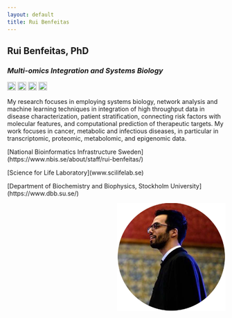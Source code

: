 ```yaml
---
layout: default
title: Rui Benfeitas
---
```


## Rui Benfeitas, PhD 
### ***Multi-omics Integration and Systems Biology***
<div class="container">
  <div class="row">
    <div class="col s12">
      <a href="http://twitter.com/ruifeitas"><img border="0" src="https://www.svgrepo.com/show/137277/twitter.svg" width="20" height="20"></a>
      <a href="https://scholar.google.se/citations?user=TNHVVA4AAAAJ"><img border="0" src="https://camo.githubusercontent.com/80c1726d97a306a48189cb105cb4c0667d5adf140dc35daf05713873170b20ff/687474703a2f2f7777772e736f66746c61622e6e7475612e67722f7e6e69636b69652f696d616765732f6c6f676f2f676f6f676c652d7363686f6c61722e706e67" width="20" height="20"></a>
      <a href="linkedin.com/in/ruibenfeitas"><img border="0" src="https://www.svgrepo.com/show/315300/linkedin.svg" width="20" height="20"></a>
      <a href="https://www.researchgate.net/profile/Rui-Benfeitas"><img border="0" src="https://img.icons8.com/windows/452/researchgate.png" width="20" height="20"></a><br>
      <p>My research focuses in employing systems biology, network analysis and machine learning techniques
in integration of high throughput data in disease characterization, patient stratification, connecting risk factors with molecular features, and computational prediction of therapeutic targets. My work focuses in cancer, metabolic and infectious diseases, in particular in transcriptomic, proteomic, metabolomic, and epigenomic data.</p>  
		<p>[National Bioinformatics Infrastructure Sweden](https://www.nbis.se/about/staff/rui-benfeitas/)</p>  
		<p>[Science for Life Laboratory](www.scilifelab.se)</p>  
		<p>[Department of Biochemistry and Biophysics, Stockholm University](https://www.dbb.su.se/)</p>  
    </div>
    <div class="col s12">
    	<img style="float: right;" src="./includes/assets/img/photo.png" width="250px">
    </div>
  </div>
</div>

